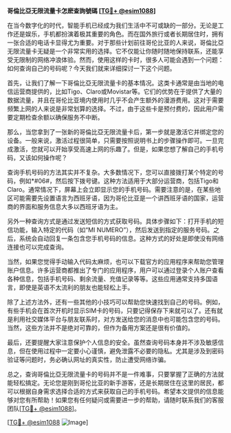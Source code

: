 **哥倫比亞无限流量卡怎麽查詢號碼 [[TG💪+ @esim1088](https://t.me/s/esim1088)]**

在当今数字化的时代，智能手机已经成为我们生活中不可或缺的一部分。无论是工作还是娱乐，手机都扮演着极其重要的角色。而在国外旅行或者长期居住时，拥有一张合适的电话卡显得尤为重要。对于那些计划前往哥伦比亚的人来说，哥倫比亞无限流量卡无疑是一个非常实用的选择。它不仅能让你随时随地保持联系，还能享受无限制的网络冲浪体验。然而，使用这样的卡时，很多人可能会遇到一个问题：如何查询自己的号码呢？今天我们就来详细探讨一下这个问题。

首先，让我们了解一下哥倫比亞无限流量卡的基本情况。这类卡通常是由当地的电信运营商提供的，比如Tigo、Claro或Movistar等。它们的优势在于提供了大量的数据流量，并且在哥伦比亚境内使用时几乎不会产生额外的漫游费用。这对于需要频繁上网的人来说是非常划算的选择。不过，由于这些卡是预付费的，因此用户需要定期检查余额以确保服务不中断。

那么，当您拿到了一张新的哥倫比亞无限流量卡后，第一步就是激活它并绑定您的设备。一般来说，激活过程很简单，只需要按照说明书上的步骤操作即可。一旦完成激活，您就可以开始享受高速上网的乐趣了。但是，如果您想了解自己的手机号码，又该如何操作呢？

查询手机号码的方法其实并不复杂。大多数情况下，您可以直接拨打某个特定的号码，例如*#06#，然后按下拨号键。这种方法适用于大部分运营商，包括Tigo和Claro。通常情况下，屏幕上会立即显示您的手机号码。需要注意的是，在某些地区可能需要先设置语言为西班牙语，因为哥伦比亚是一个讲西班牙语的国家，运营商的界面和服务信息大多以西班牙语为主。

另外一种查询方式是通过发送短信的方式获取号码。具体步骤如下：打开手机的短信功能，输入特定的代码（如“MI NUMERO”），然后发送到指定的服务号码。之后，系统会自动回复一条包含您手机号码的信息。这种方式的好处是即使没有网络连接也可以完成查询。

当然，如果您觉得手动输入代码太麻烦，也可以下载官方的应用程序来帮助您管理账户信息。许多运营商都推出了专门的应用程序，用户可以通过登录个人账户查看各种信息，包括手机号码、剩余流量、充值记录等等。这些应用通常支持多国语言，即使是英语不太流利的朋友也能轻松上手。

除了上述方法外，还有一些其他的小技巧可以帮助您快速找到自己的号码。例如，有些手机会在首次开机时显示SIM卡的号码，只要记得保存下来就可以了。还有就是利用社交媒体平台与朋友联系时，对方发送给您的消息中也可能包含您的号码。当然，这些方法并不是绝对可靠的，但作为备用方案还是很有价值的。

最后，还要提醒大家注意保护个人信息的安全。虽然查询号码本身并不涉及敏感信息，但在使用过程中一定要小心谨慎，避免泄露不必要的隐私。尤其是涉及到密码验证等问题时，务必确认网址的真实性，防止遭受网络诈骗。

总之，查询哥倫比亞无限流量卡的号码并不是一件难事，只要掌握了正确的方法就能轻松搞定。无论您是刚到哥伦比亚的新手游客，还是长期居住在这里的居民，都可以根据自身需求选择合适的方式来获取自己的手机号码。希望本文提供的信息能够对您有所帮助！如果您有任何疑问或需要进一步的帮助，请随时联系我们的客服团队[[TG💪+ @esim1088](https://t.me/s/esim1088)]。

[[TG💪+ @esim1088](https://t.me/s/esim1088) ![Image](https://i.postimg.cc/4NQfJmqS/Snipaste-2025-05-13-00-14-12.png)]